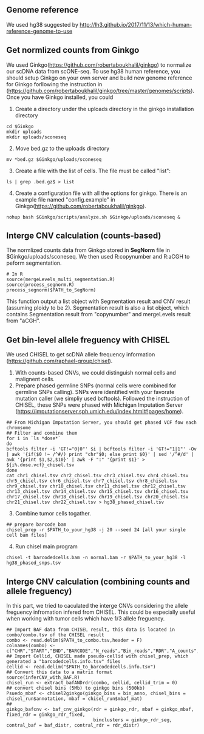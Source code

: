 ## Genome reference
We used hg38 suggested by http://lh3.github.io/2017/11/13/which-human-reference-genome-to-use
## Get normlized counts from Ginkgo
We used Ginkgo(https://github.com/robertaboukhalil/ginkgo) to normalize our scDNA data from scONE-seq. To use hg38 human reference, you should setup Ginkgo on your own server and build new genome reference for Ginkgo forllowing the instruction in (https://github.com/robertaboukhalil/ginkgo/tree/master/genomes/scripts).
Once you have Ginkgo installed, you could 
1. Create a directory under the uploads directory in the ginkgo installation directory
```
cd $Ginkgo
mkdir uploads
mkdir uploads/sconeseq
```
2. Move bed.gz to the uploads directory
```
mv *bed.gz $Ginkgo/uploads/sconeseq
```
3. Create a file with the list of cells. The file must be called "list":
```
ls | grep .bed.gz$ > list
```
4. Create a configuration file with all the options for ginkgo. There is an example file named "config.example" in Ginkgo(https://github.com/robertaboukhalil/ginkgo).
```
nohup bash $Ginkgo/scripts/analyze.sh $Ginkgo/uploads/sconeseq &
```
## Interge CNV calculation (counts-based)
The normlized counts data from Ginkgo stored in **SegNorm** file in $Ginkgo/uploads/sconeseq. We then used R:copynumber and R:aCGH to peform segmentation.
```
# In R
source(mergeLevels_multi_segmentation.R)
source(process_segnorm.R)
process_segnorm($PATH_to_SegNorm)
```
This function output a list object with Segmentation result and CNV result (assuming ploidy to be 2).
Segmentation result is also a list object, which contains Segmentation result from "copynumber" and mergeLevels result from "aCGH".
## Get bin-level allele freguency with CHISEL
We used CHISEL to get scDNA allele frequency information (https://github.com/raphael-group/chisel). 
1. With counts-based CNVs, we could distinguish normal cells and malignent cells.
2. Prepare phased germline SNPs (normal cells were combined for germline SNPs calling). SNPs were identified with your favorate mutation caller (we simpliy used bcftools). Followed the instruction of CHISEL, these SNPs were phased with Michigan Imputation Server (https://imputationserver.sph.umich.edu/index.html#!pages/home).
```
## From Michigan Imputation Server, you should get phased VCF fow each chromsome
## Filter and combine them
for i in `ls *dose*`
do
bcftools filter -i 'GT!="0|0"' $i | bcftools filter -i 'GT!="1|1"' -Ov | awk '{if($0 !~ /^#/) print "chr"$0; else print $0}' | sed '/^#/d' | awk '{print $1,$2,$10}' | awk -F ":" '{print $1}' > ${i%.dose.vcf}_chisel.tsv
done
cat chr1_chisel.tsv chr2_chisel.tsv chr3_chisel.tsv chr4_chisel.tsv chr5_chisel.tsv chr6_chisel.tsv chr7_chisel.tsv chr8_chisel.tsv chr9_chisel.tsv chr10_chisel.tsv chr11_chisel.tsv chr12_chisel.tsv chr13_chisel.tsv chr14_chisel.tsv chr15_chisel.tsv chr16_chisel.tsv chr17_chisel.tsv chr18_chisel.tsv chr19_chisel.tsv chr20_chisel.tsv chr21_chisel.tsv chr22_chisel.tsv > hg38_phased_chisel.tsv
```
3. Combine tumor cells togather.
```
## prepare barcode bam
chisel_prep -r $PATH_to_your_hg38 -j 20 --seed 24 [all your single cell bam files]
```
4. Run chisel main program
```
chisel -t barcodedcells.bam -n normal.bam -r $PATH_to_your_hg38 -l hg38_phased_snps.tsv
```
## Interge CNV calculation (combining counts and allele freguency)
In this part, we tried to caculated the interge CNVs considering the allele freguency infromation infered from CHISEL. This could be especially useful when working with tumor cells which have 1/3 allele freguency. 
```
## Import BAF data from CHISEL result, this data is located in combo/combo.tsv of the CHISEL result
combo <- read.delim($PATH_to_combo.tsv,header = F)
colnames(combo) <- c("CHR","START","END","BARCODE","N_reads","Bin_reads","RDR","A_counts","B_Counts","BAF")
## Import Cellid, CHISEL made pseudo-cellid with chisel_prep, which generated a "barcodedcells.info.tsv" files
cellid <- read.delim("$PATH_to_barcodedcells.info.tsv")
## Convert this data to a matrix format
source(inferCNV_with_BAF.R)
chisel_run <- extract_bafANDrdr(combo, cellid, cellid_trim = 0)
## convert chisel bins (5Mb) to ginkgo bins (500kb)
Psuedo_mbaf <- chisel2ginkgo(ginkgo_bins = bin_anno, chisel_bins = chisel_run$annotation, mbaf = chisel_run$mbaf_mat)
## 
ginkgo_bafcnv <- baf_cnv_ginkgo(rdr = ginkgo_rdr, mbaf = ginkgo_mbaf, fixed_rdr = ginkgo_rdr_fixed,
                                binclusters = ginkgo_rdr_seg, contral_baf = baf_distr, contral_rdr = rdr_distr)
```

